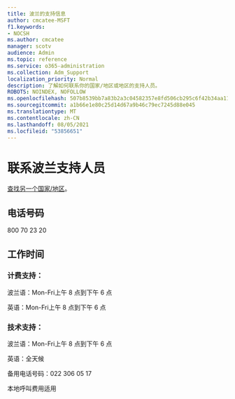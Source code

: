 ```yaml
---
title: 波兰的支持信息
author: cmcatee-MSFT
f1.keywords:
- NOCSH
ms.author: cmcatee
manager: scotv
audience: Admin
ms.topic: reference
ms.service: o365-administration
ms.collection: Adm_Support
localization_priority: Normal
description: 了解如何联系你的国家/地区或地区的支持人员。
ROBOTS: NOINDEX, NOFOLLOW
ms.openlocfilehash: 507b8539bb7a83b2a3c04582357e8fd506cb295c6f42b34aa11ed63cb90a0c0a
ms.sourcegitcommit: a1b66e1e80c25d14d67a9b46c79ec7245d88e045
ms.translationtype: MT
ms.contentlocale: zh-CN
ms.lasthandoff: 08/05/2021
ms.locfileid: "53856651"
---
```

# <a name="contact-support-for-poland"></a>联系波兰支持人员

[查找另一个国家/地区](../../business-video/get-help-support.md)。

## <a name="phone-number"></a>电话号码
800 70 23 20

## <a name="hours"></a>工作时间
### <a name="billing-support"></a>计费支持：

波兰语：Mon-Fri上午 8 点到下午 6 点

英语：Mon-Fri上午 8 点到下午 6 点

### <a name="technical-support"></a>技术支持：

波兰语：Mon-Fri上午 8 点到下午 6 点

英语：全天候

备用电话号码：022 306 05 17

本地呼叫费用适用
